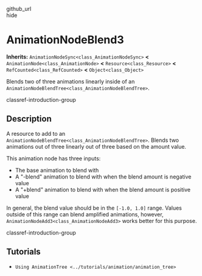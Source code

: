 github\_url  
hide

# AnimationNodeBlend3

**Inherits:** `AnimationNodeSync<class_AnimationNodeSync>` **&lt;**
`AnimationNode<class_AnimationNode>` **&lt;** `Resource<class_Resource>`
**&lt;** `RefCounted<class_RefCounted>` **&lt;** `Object<class_Object>`

Blends two of three animations linearly inside of an
`AnimationNodeBlendTree<class_AnimationNodeBlendTree>`.

classref-introduction-group

## Description

A resource to add to an
`AnimationNodeBlendTree<class_AnimationNodeBlendTree>`. Blends two
animations out of three linearly out of three based on the amount value.

This animation node has three inputs:

-   The base animation to blend with
-   A "-blend" animation to blend with when the blend amount is negative
    value
-   A "+blend" animation to blend with when the blend amount is positive
    value

In general, the blend value should be in the `[-1.0, 1.0]` range. Values
outside of this range can blend amplified animations, however,
`AnimationNodeAdd3<class_AnimationNodeAdd3>` works better for this
purpose.

classref-introduction-group

## Tutorials

-   `Using AnimationTree <../tutorials/animation/animation_tree>`
